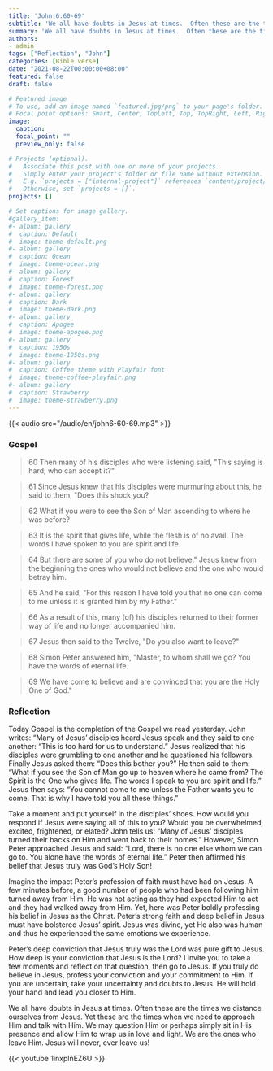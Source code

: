 ```yaml
---
title: 'John:6:60-69'
subtitle: 'We all have doubts in Jesus at times.  Often these are the times we distance ourselves from Jesus.  Yet these are the times when we need to approach Him and talk with Him.  We may question Him or perhaps simply sit in His presence and allow Him to wrap us in love and light.  We are the ones who leave Him.  Jesus will never, ever leave us! '
summary: 'We all have doubts in Jesus at times.  Often these are the times we distance ourselves from Jesus.  Yet these are the times when we need to approach Him and talk with Him.  We may question Him or perhaps simply sit in His presence and allow Him to wrap us in love and light.  We are the ones who leave Him.  Jesus will never, ever leave us! '
authors:
- admin
tags: ["Reflection", "John"]
categories: [Bible verse]
date: "2021-08-22T00:00:00+08:00"
featured: false
draft: false

# Featured image
# To use, add an image named `featured.jpg/png` to your page's folder.
# Focal point options: Smart, Center, TopLeft, Top, TopRight, Left, Right, BottomLeft, Bottom, BottomRight
image:
  caption:
  focal_point: ""
  preview_only: false

# Projects (optional).
#   Associate this post with one or more of your projects.
#   Simply enter your project's folder or file name without extension.
#   E.g. `projects = ["internal-project"]` references `content/project/deep-learning/index.md`.
#   Otherwise, set `projects = []`.
projects: []

# Set captions for image gallery.
#gallery_item:
#- album: gallery
#  caption: Default
#  image: theme-default.png
#- album: gallery
#  caption: Ocean
#  image: theme-ocean.png
#- album: gallery
#  caption: Forest
#  image: theme-forest.png
#- album: gallery
#  caption: Dark
#  image: theme-dark.png
#- album: gallery
#  caption: Apogee
#  image: theme-apogee.png
#- album: gallery
#  caption: 1950s
#  image: theme-1950s.png
#- album: gallery
#  caption: Coffee theme with Playfair font
#  image: theme-coffee-playfair.png
#- album: gallery
#  caption: Strawberry
#  image: theme-strawberry.png
---
```


{{< audio src="/audio/en/john6-60-69.mp3" >}}

### Gospel
> 60 Then many of his disciples who were listening said, "This saying is hard; who can accept it?"

> 61 Since Jesus knew that his disciples were murmuring about this, he said to them, "Does this shock you?

> 62 What if you were to see the Son of Man ascending to where he was before?

> 63 It is the spirit that gives life, while the flesh is of no avail. The words I have spoken to you are spirit and life.

> 64 But there are some of you who do not believe." Jesus knew from the beginning the ones who would not believe and the one who would betray him.

> 65 And he said, "For this reason I have told you that no one can come to me unless it is granted him by my Father."

> 66 As a result of this, many (of) his disciples returned to their former way of life and no longer accompanied him.

> 67 Jesus then said to the Twelve, "Do you also want to leave?"

> 68 Simon Peter answered him, "Master, to whom shall we go? You have the words of eternal life.

> 69 We have come to believe and are convinced that you are the Holy One of God."

### Reflection
Today Gospel is the completion of the Gospel we read yesterday.  John writes: “Many of Jesus’ disciples heard Jesus speak and they said to one another: “This is too hard for us to understand.” Jesus realized that his disciples were grumbling to one another and he questioned his followers.  Finally Jesus asked them: “Does this bother you?”  He then said to them: “What if you see the Son of Man go up to heaven where he came from?  The Spirit is the One who gives life. The words I speak to you are spirit and life.”  Jesus then says: “You cannot come to me unless the Father wants you to come.  That is why I have told you all these things.”

Take a moment and put yourself in the disciples’ shoes.  How would you respond if Jesus were saying all of this to you?  Would you be overwhelmed, excited, frightened, or elated?  John tells us: “Many of Jesus’ disciples turned their backs on Him and went back to their homes.”  However, Simon Peter approached Jesus and said: “Lord, there is no one else whom we can go to.  You alone have the words of eternal life.” Peter then affirmed his belief that Jesus truly was God’s Holy Son!

Imagine the impact Peter’s profession of faith must have had on Jesus.  A few minutes before, a good number of people who had been following him turned away from Him.  He was not acting as they had expected Him to act and they had walked away from Him.  Yet, here was Peter boldly professing his belief in Jesus as the Christ.  Peter’s strong faith and deep belief in Jesus must have bolstered Jesus’ spirit. Jesus was divine, yet He also was human and thus he experienced the same emotions we experience. 

Peter’s deep conviction that Jesus truly was the Lord was pure gift to Jesus.  How deep is your conviction that Jesus is the Lord?  I invite you to take a few moments and reflect on that question, then go to Jesus.  If you truly do believe in Jesus, profess your conviction and your commitment to Him.  If you are uncertain, take your uncertainty and doubts to Jesus.  He will hold your hand and lead you closer to Him. 

We all have doubts in Jesus at times.  Often these are the times we distance ourselves from Jesus.  Yet these are the times when we need to approach Him and talk with Him.  We may question Him or perhaps simply sit in His presence and allow Him to wrap us in love and light.  We are the ones who leave Him.  Jesus will never, ever leave us! 

{{< youtube 1inxplnEZ6U >}}
